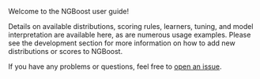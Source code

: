 Welcome to the NGBoost user guide! 

Details on available distributions, scoring rules, learners, tuning, and model interpretation are available here, as are numerous usage examples. Please see the development section for more information on how to add new distributions or scores to NGBoost.

If you have any problems or questions, feel free to [open an issue](https://github.com/stanfordmlgroup/ngboost/issues/new).